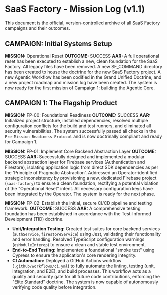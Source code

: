 # SaaS Factory - Mission Log (v1.1)
This document is the official, version-controlled archive of all SaaS Factory campaigns and their outcomes.

## CAMPAIGN: Initial Systems Setup
**MISSION:** Operational Reset
**OUTCOME:** SUCCESS
**AAR:** A full operational reset has been executed to establish a new, clean foundation for the SaaS Factory. All legacy files have been removed. A new SF_COMMAND directory has been created to house the doctrine for the new SaaS Factory project. A new Agentic Workflow has been codified in the Grand Unified Doctrine, and a new project roadmap and mission log have been created. The system is now ready for the first mission of Campaign 1: building the Agentic Core.

## CAMPAIGN 1: The Flagship Product

**MISSION:** FP-00: Foundational Readiness
**OUTCOME:** SUCCESS
**AAR:** Initialized project structure, installed dependencies, resolved multiple configuration conflicts for the build and test runners, and eliminated all security vulnerabilities. The system successfully passed all checks in the `Pre-Mission Readiness Protocol` and is now doctrinally compliant and ready for Campaign 1.

**MISSION:** FP-01: Implement Core Backend Abstraction Layer
**OUTCOME:** SUCCESS
**AAR:** Successfully designed and implemented a modular backend abstraction layer for Firebase services (Authentication and Firestore), isolating application logic from direct SDK dependencies as per the 'Principle of Pragmatic Abstraction'. Addressed an Operator-identified strategic inconsistency by provisioning a new, dedicated Firebase project (`saas-factory`) to ensure a clean foundation, rectifying a potential violation of the "Operational Reset" intent. All necessary configuration keys have been integrated by the Operator. The system is ready for the next phase.

**MISSION:** FP-02: Establish the initial, secure CI/CD pipeline and testing framework.
**OUTCOME:** SUCCESS
**AAR:**
A comprehensive testing foundation has been established in accordance with the Test-Informed Development (TID) doctrine.
- **Unit/Integration Testing:** Created test suites for core backend services (`authService`, `firestoreService`) using Jest, validating their functionality and error handling. Resolved TypeScript configuration warnings (`esModuleInterop`) to ensure a clean and stable test environment.
- **End-to-End Testing:** Implemented a foundational "smoke test" using Cypress to ensure the application's core rendering integrity.
- **CI Automation:** Deployed a GitHub Actions workflow (`.github/workflows/ci.yml`) to fully automate the linting, testing (unit, integration, and E2E), and build processes. This workflow acts as a quality and security gate for all future code contributions, enforcing the "Elite Standard" doctrine.
The system is now capable of autonomously verifying code quality before integration.